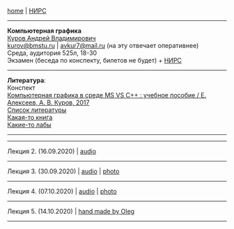 [home](https://github.com/dKosarevsky/iu7/blob/master/2020_2021_5sem.md) | [НИРС](computer_graphics_nirs.md)
____________________________________
**Компьютерная графика** \
[Куров Андрей Владимирович](https://studizba.com/hs/151-mgtu-im-baumana/teachers/4-kafedra-iu-7-programmnoe-obespechenie-je/206-kurov-andrej-vladimirovich.html) \
kurov@bmstu.ru | avkur7@mail.ru (на эту отвечает оперативнее) \
Среда, аудитория 525л, 18-30 \
Экзамен (беседа по конспекту, билетов не будет) + [НИРС](computer_graphics_nirs.md)
____________________________________
**Литература**: \
Конспект \
[Компьютерная графика в среде MS VS С++ : учебное пособие / Е. Алексеев, А. В. Куров, 2017](https://drive.google.com/file/d/1QypyXvqSKVFx-YSKFOTPbgB8RGcXW23R/view?usp=sharing) \
[Список литературы](https://drive.google.com/file/d/1ezH7ON0bS0E_SsDG9lRZrdVg_ggI4ska/view?usp=sharing) \
[Какая-то книга](https://drive.google.com/drive/folders/1obKzaMVE3Spzzgp3t8Nvf76mcF3lGthR?usp=sharing) \
[Какие-то лабы](https://drive.google.com/drive/folders/1W_JvmI8okW3V4UgDCHPQHKKwzojucRpd?usp=sharing)
____________________________________

____________________________________

Лекция 2. (16.09.2020) | [audio](https://drive.google.com/drive/folders/1BE4-H46debBF99IQW9MJTAiw883d3k4b?usp=sharing)
____________________________________

Лекция 3. (30.09.2020) | [audio](https://drive.google.com/drive/folders/1IWh_otM9QHNGPOQ-F1vLA7PTYoiD1W4O?usp=sharing) | [photo](https://drive.google.com/drive/folders/1IeL3ysh7vEpqXiw-ALbAAi5tUllWfdXb?usp=sharing)
____________________________________

Лекция 4. (07.10.2020) | [audio](https://drive.google.com/drive/folders/1Xz3GfUOnMFX0X2pBGCgIdYpPRkNnCxfQ?usp=sharing) | [photo](https://drive.google.com/drive/folders/1QeSuoq3IUsZItXSyJQVlpbRIBo3DBPSu?usp=sharing)
____________________________________

Лекция 5. (14.10.2020) | [hand made by Oleg](stt/cg_lec_005_hand_made.md)
____________________________________